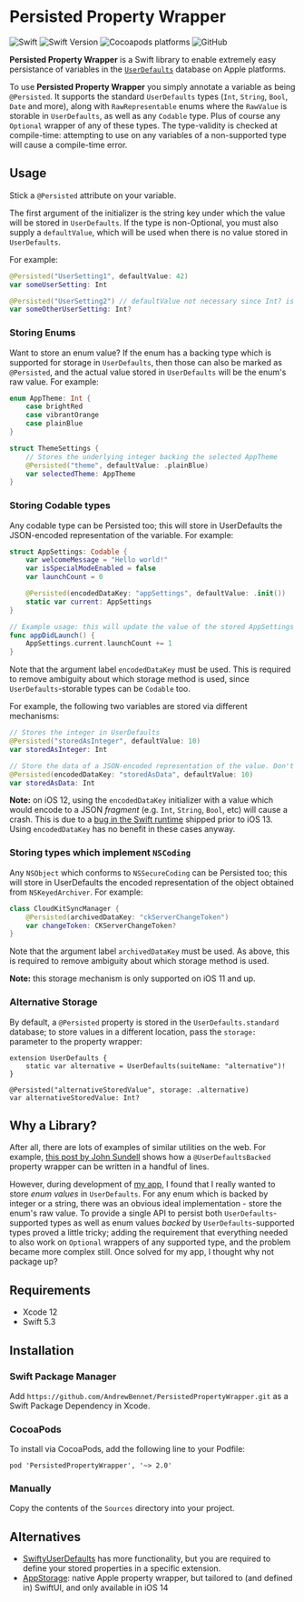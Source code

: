 # Persisted Property Wrapper
![Swift](https://github.com/AndrewBennet/PersistedPropertyWrapper/workflows/Swift/badge.svg)
![Swift Version](https://img.shields.io/badge/Swift-5.3-F16D39.svg?style=flat)
![Cocoapods platforms](https://img.shields.io/cocoapods/p/PersistedPropertyWrapper)
![GitHub](https://img.shields.io/github/license/AndrewBennet/PersistedPropertyWrapper)

**Persisted Property Wrapper** is a Swift library to enable extremely easy persistance of variables in the [`UserDefaults`](https://developer.apple.com/documentation/foundation/userdefaults) database on Apple platforms.

To use **Persisted Property Wrapper** you simply annotate a variable as being `@Persisted`. It supports the standard `UserDefaults` types (`Int`, `String`, `Bool`, `Date` and more), along with `RawRepresentable` enums where the `RawValue` is storable in `UserDefaults`, as well as any `Codable` type. Plus of course any `Optional` wrapper of any of these types. The type-validity is checked at compile-time: attempting to use on any variables of a non-supported type will cause a compile-time error. 

## Usage

Stick a `@Persisted` attribute on your variable.

The first argument of the initializer is the string key under which the value will be stored in `UserDefaults`. If the type is non-Optional, you must also supply a `defaultValue`, which will be used when there is no value stored in `UserDefaults`.

For example:
```swift
@Persisted("UserSetting1", defaultValue: 42)
var someUserSetting: Int

@Persisted("UserSetting2") // defaultValue not necessary since Int? is an Optional type
var someOtherUserSetting: Int?
```

### Storing Enums
Want to store an enum value? If the enum has a backing type which is supported for storage in `UserDefaults`, then those can also be marked as `@Persisted`, and the actual value stored in `UserDefaults` will be the enum's raw value. For example:

```swift
enum AppTheme: Int {
    case brightRed
    case vibrantOrange
    case plainBlue
}

struct ThemeSettings {
    // Stores the underlying integer backing the selected AppTheme
    @Persisted("theme", defaultValue: .plainBlue)
    var selectedTheme: AppTheme
}
```

### Storing Codable types
Any codable type can be Persisted too; this will store in UserDefaults the JSON-encoded representation of the variable. For example:

```swift
struct AppSettings: Codable {
    var welcomeMessage = "Hello world!"
    var isSpecialModeEnabled = false
    var launchCount = 0

    @Persisted(encodedDataKey: "appSettings", defaultValue: .init())
    static var current: AppSettings
}

// Example usage: this will update the value of the stored AppSettings
func appDidLaunch() {
    AppSettings.current.launchCount += 1
}
```

Note that the argument label `encodedDataKey` must be used. This is required to remove ambiguity about which storage method is used, since `UserDefaults`-storable types can be `Codable` too.

For example, the following two variables are stored via different mechanisms:
```swift
// Stores the integer in UserDefaults
@Persisted("storedAsInteger", defaultValue: 10)
var storedAsInteger: Int

// Store the data of a JSON-encoded representation of the value. Don't use on iOS 12!
@Persisted(encodedDataKey: "storedAsData", defaultValue: 10)
var storedAsData: Int
```

**Note:** on iOS 12, using the `encodedDataKey` initializer with a value which would encode to a JSON _fragment_ (e.g. `Int`, `String`, `Bool`, etc) will cause a crash. This is due to a [bug in the Swift runtime](https://bugs.swift.org/browse/SR-6163) shipped prior to iOS 13. Using `encodedDataKey` has no benefit in these cases anyway.

### Storing types which implement `NSCoding`
Any `NSObject` which conforms to `NSSecureCoding` can be Persisted too; this will store in UserDefaults the encoded representation of the object obtained from `NSKeyedArchiver`. For example:

```swift
class CloudKitSyncManager {
    @Persisted(archivedDataKey: "ckServerChangeToken")
    var changeToken: CKServerChangeToken?
}
```

Note that the argument label `archivedDataKey` must be used. As above, this is required to remove ambiguity about which storage method is used.

**Note:** this storage mechanism is only supported on iOS 11 and up.

### Alternative Storage
By default, a `@Persisted` property is stored in the `UserDefaults.standard` database; to store values in a different location, pass the `storage: ` parameter to the property wrapper:

```
extension UserDefaults {
    static var alternative = UserDefaults(suiteName: "alternative")!
}

@Persisted("alternativeStoredValue", storage: .alternative)
var alternativeStoredValue: Int?
```

## Why a Library?
After all, there are lots of examples of similar utilities on the web. For example, [this post by John Sundell](https://www.swiftbysundell.com/articles/property-wrappers-in-swift/#a-propertys-properties) shows how a `@UserDefaultsBacked` property wrapper can be written in a handful of lines. 

However, during development of [my app](https://github.com/AndrewBennet/ReadingList), I found that I really wanted to store _enum values_ in `UserDefaults`. For any enum which is backed by integer or a string, there was an obvious ideal implementation - store the enum's raw value. To provide a single API to persist both  `UserDefaults`-supported types as well as enum values _backed_ by `UserDefaults`-supported types proved a little tricky; adding the requirement that everything needed to also work on `Optional` wrappers of any supported type, and the problem became more complex still. Once solved for my app, I thought why not package up?

## Requirements

- Xcode 12
- Swift 5.3

## Installation

### Swift Package Manager
Add `https://github.com/AndrewBennet/PersistedPropertyWrapper.git` as a Swift Package Dependency in Xcode.

### CocoaPods
To install via CocoaPods, add the following line to your Podfile:
```
pod 'PersistedPropertyWrapper', '~> 2.0'
```

### Manually
Copy the contents of the `Sources` directory into your project.

## Alternatives

- [SwiftyUserDefaults](https://github.com/sunshinejr/SwiftyUserDefaults) has more functionality, but you are required to define your stored properties in a specific extension.
- [AppStorage](https://developer.apple.com/documentation/swiftui/appstorage): native Apple property wrapper, but tailored to (and defined in) SwiftUI, and only available in iOS 14

